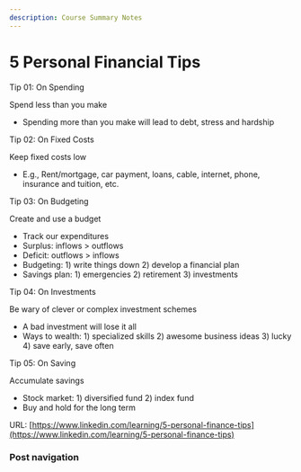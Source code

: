 ```yaml
---
description: Course Summary Notes
---
```


# 5 Personal Financial Tips

Tip 01: On Spending

Spend less than you make

* Spending more than you make will lead to debt, stress and hardship&#x20;

Tip 02: On Fixed Costs

Keep fixed costs low

* E.g., Rent/mortgage, car payment, loans, cable, internet, phone, insurance and tuition, etc.

Tip 03: On Budgeting

Create and use a budget

* Track our expenditures
* Surplus: inflows > outflows
* Deficit: outflows > inflows
* Budgeting: 1) write things down 2) develop a financial plan
* Savings plan: 1) emergencies 2) retirement 3) investments

Tip 04: On Investments

Be wary of clever or complex investment schemes

* A bad investment will lose it all
* Ways to wealth: 1) specialized skills 2) awesome business ideas 3) lucky 4) save early, save often

Tip 05: On Saving

Accumulate savings

* Stock market: 1) diversified fund 2) index fund
* Buy and hold for the long term

URL: [https://www.linkedin.com/learning/5-personal-finance-tips](https://www.linkedin.com/learning/5-personal-finance-tips)

### Post navigation
